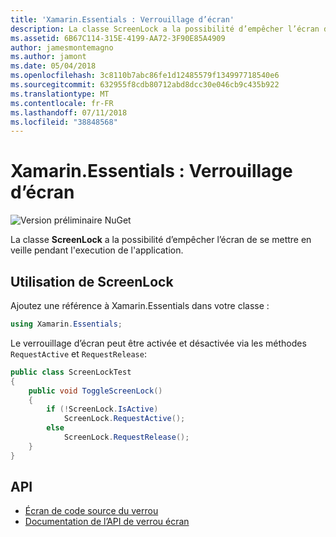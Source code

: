 ```yaml
---
title: 'Xamarin.Essentials : Verrouillage d’écran'
description: La classe ScreenLock a la possibilité d’empêcher l’écran de se mettre en veille pendant l'execution de l'application.
ms.assetid: 6B67C114-315E-4199-AA72-3F90E85A4909
author: jamesmontemagno
ms.author: jamont
ms.date: 05/04/2018
ms.openlocfilehash: 3c8110b7abc86fe1d12485579f134997718540e6
ms.sourcegitcommit: 632955f8cdb80712abd8dcc30e046cb9c435b922
ms.translationtype: MT
ms.contentlocale: fr-FR
ms.lasthandoff: 07/11/2018
ms.locfileid: "38848568"
---
```

# <a name="xamarinessentials-screen-lock"></a>Xamarin.Essentials : Verrouillage d’écran

![Version préliminaire NuGet](~/media/shared/pre-release.png)

La classe **ScreenLock** a la possibilité d’empêcher l’écran de se mettre en veille pendant l'execution de l'application.

## <a name="using-screenlock"></a>Utilisation de **ScreenLock**

Ajoutez une référence à Xamarin.Essentials dans votre classe :

```csharp
using Xamarin.Essentials;
```

Le verrouillage d’écran peut être activée et désactivée via les méthodes `RequestActive` et `RequestRelease`:

```csharp
public class ScreenLockTest
{
    public void ToggleScreenLock()
    {
        if (!ScreenLock.IsActive)
            ScreenLock.RequestActive();
        else
            ScreenLock.RequestRelease();
    }
}
```

## <a name="api"></a>API

- [Écran de code source du verrou](https://github.com/xamarin/Essentials/tree/master/Xamarin.Essentials/ScreenLock)
- [Documentation de l’API de verrou écran](xref:Xamarin.Essentials.ScreenLock)
